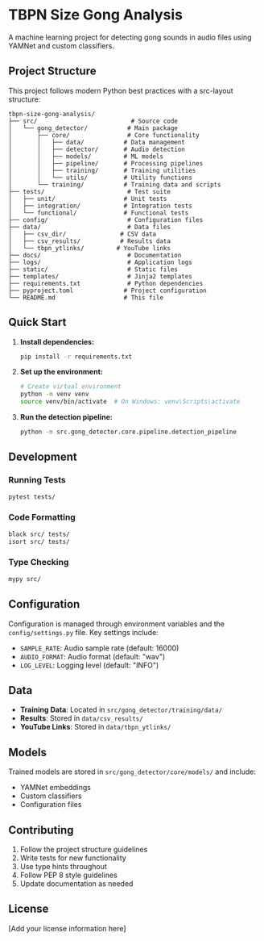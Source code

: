 # TBPN Size Gong Analysis

A machine learning project for detecting gong sounds in audio files using YAMNet and custom classifiers.

## Project Structure

This project follows modern Python best practices with a src-layout structure:

```
tbpn-size-gong-analysis/
├── src/                          # Source code
│   └── gong_detector/           # Main package
│       ├── core/                # Core functionality
│       │   ├── data/           # Data management
│       │   ├── detector/       # Audio detection
│       │   ├── models/         # ML models
│       │   ├── pipeline/       # Processing pipelines
│       │   ├── training/       # Training utilities
│       │   └── utils/          # Utility functions
│       └── training/           # Training data and scripts
├── tests/                       # Test suite
│   ├── unit/                   # Unit tests
│   ├── integration/            # Integration tests
│   └── functional/             # Functional tests
├── config/                      # Configuration files
├── data/                        # Data files
│   ├── csv_dir/               # CSV data
│   ├── csv_results/           # Results data
│   └── tbpn_ytlinks/         # YouTube links
├── docs/                        # Documentation
├── logs/                        # Application logs
├── static/                      # Static files
├── templates/                   # Jinja2 templates
├── requirements.txt             # Python dependencies
├── pyproject.toml              # Project configuration
└── README.md                   # This file
```

## Quick Start

1. **Install dependencies:**
   ```bash
   pip install -r requirements.txt
   ```

2. **Set up the environment:**
   ```bash
   # Create virtual environment
   python -m venv venv
   source venv/bin/activate  # On Windows: venv\Scripts\activate
   ```

3. **Run the detection pipeline:**
   ```bash
   python -m src.gong_detector.core.pipeline.detection_pipeline
   ```

## Development

### Running Tests
```bash
pytest tests/
```

### Code Formatting
```bash
black src/ tests/
isort src/ tests/
```

### Type Checking
```bash
mypy src/
```

## Configuration

Configuration is managed through environment variables and the `config/settings.py` file. Key settings include:

- `SAMPLE_RATE`: Audio sample rate (default: 16000)
- `AUDIO_FORMAT`: Audio format (default: "wav")
- `LOG_LEVEL`: Logging level (default: "INFO")

## Data

- **Training Data**: Located in `src/gong_detector/training/data/`
- **Results**: Stored in `data/csv_results/`
- **YouTube Links**: Stored in `data/tbpn_ytlinks/`

## Models

Trained models are stored in `src/gong_detector/core/models/` and include:
- YAMNet embeddings
- Custom classifiers
- Configuration files

## Contributing

1. Follow the project structure guidelines
2. Write tests for new functionality
3. Use type hints throughout
4. Follow PEP 8 style guidelines
5. Update documentation as needed

## License

[Add your license information here]
